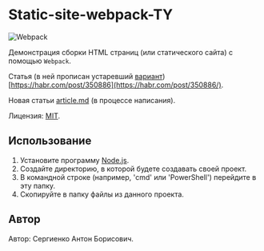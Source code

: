 # Static-site-webpack-TY

![Webpack](https://raw.githubusercontent.com/Harrix/static-site-webpack-habr/master/img/featured-image.png)

Демонстрация сборки HTML страниц (или статического сайта) с помощью `Webpack`.

Статья (в ней прописан устаревший [вариант](https://github.com/Harrix/static-site-webpack-habr/releases/tag/v1.0)) [https://habr.com/post/350886](https://habr.com/post/350886/).

Новая статьи [article.md](https://github.com/Harrix/static-site-webpack-habr/blob/master/docs/article.md) (в процессе написания).

Лицензия: [MIT](https://github.com/Harrix/static-site-webpack-habr/blob/master/LICENSE.md).

## Использование

1. Установите программу [Node.js](https://nodejs.org/en/).
2. Создайте директорию, в которой будете создавать своей проект.
3. В командной строке (например, 'cmd' или 'PowerShell') перейдите в эту папку.
4. Скопируйте в папку файлы из данного проекта.

## Автор

Автор: Сергиенко Антон Борисович.

<!-- С автором можно связаться по адресу [sergienkoanton@mail.ru](mailto:sergienkoanton@mail.ru) или [http://vk.com/harrix](http://vk.com/harrix).

Сайт автора с последними новостями: [http://blog.harrix.org](http://blog.harrix.org), а проекты располагаются по адресу: [https://harrix.dev](https://harrix.dev). -->
